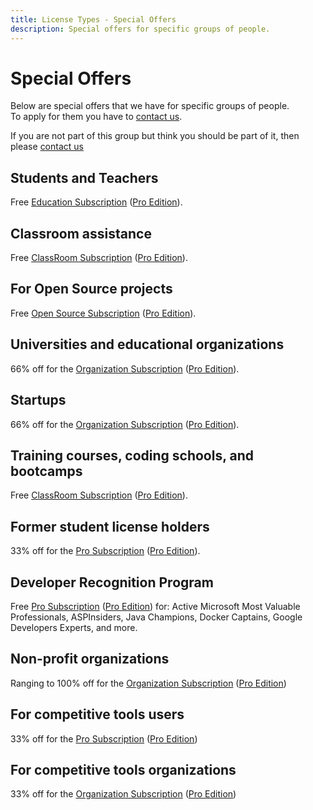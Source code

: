 ```yaml
---
title: License Types - Special Offers
description: Special offers for specific groups of people.
---
```

# Special Offers
Below are special offers that we have for specific groups of people. <br/>
To apply for them you have to [contact us](../../pages/contact.md).

If you are not part of this group but think you should be part of it, then please [contact us](../../pages/contact.md)

## Students and Teachers
Free [Education Subscription](EducationLicense.md) ([Pro Edition](../Editions/Pro.md)).

## Classroom assistance
Free [ClassRoom Subscription](ClassRoomLicense.md) ([Pro Edition](../Editions/Pro.md)).

## For Open Source projects
Free [Open Source Subscription](OpenSourceLicense.md) ([Pro Edition](../Editions/Pro.md)).

## Universities and educational organizations
66% off for the [Organization Subscription](OrganisationSubscription.md) ([Pro Edition](../Editions/Pro.md)).

## Startups
66% off for the [Organization Subscription](OrganisationSubscription.md) ([Pro Edition](../Editions/Pro.md)).

## Training courses, coding schools, and bootcamps
Free [ClassRoom Subscription](ClassRoomLicense.md) ([Pro Edition](../Editions/Pro.md)).

## Former student license holders
33% off for the [Pro Subscription](ProSubscription.md) ([Pro Edition](../Editions/Pro.md)).

## Developer Recognition Program
Free [Pro Subscription](ProSubscription.md) ([Pro Edition](../Editions/Pro.md)) for: Active Microsoft Most Valuable Professionals, ASPInsiders, Java Champions, Docker Captains, Google Developers Experts, and more.

## Non-profit organizations
Ranging to 100% off for the [Organization Subscription](OrganisationSubscription.md) ([Pro Edition](../Editions/Pro.md))

## For competitive tools users 
33% off for the [Pro Subscription](ProSubscription.md) ([Pro Edition](../Editions/Pro.md))

## For competitive tools organizations 
33% off for the [Organization Subscription](OrganisationSubscription.md) ([Pro Edition](../Editions/Pro.md))
